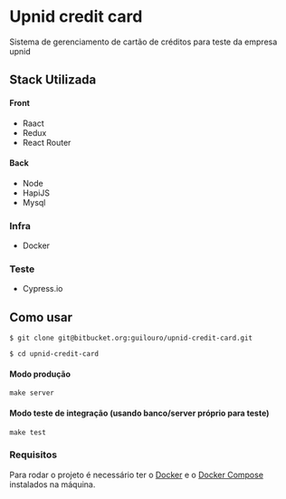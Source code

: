 Upnid credit card
========

Sistema de gerenciamento de cartão de créditos para teste da empresa upnid

## Stack Utilizada

#### Front

- Raact
- Redux
- React Router

#### Back

- Node
- HapiJS
- Mysql

### Infra

- Docker

### Teste

- Cypress.io


## Como usar

```
$ git clone git@bitbucket.org:guilouro/upnid-credit-card.git

$ cd upnid-credit-card
```

#### Modo produção

```
make server
```

#### Modo teste de integração (usando banco/server próprio para teste)

```
make test
```

### Requisitos

Para rodar o projeto é necessário ter o [Docker](https://www.docker.com/) e o [Docker Compose](https://docs.docker.com/compose/) instalados na máquina.
